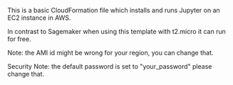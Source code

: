 This is a basic CloudFormation file which installs and runs Jupyter on an EC2 instance in AWS.

In contrast to Sagemaker when using this template with t2.micro it can run for free.

Note: the AMI id might be wrong for your region, you can change that.

Security Note: the default password is set to "your_password" please change that.
